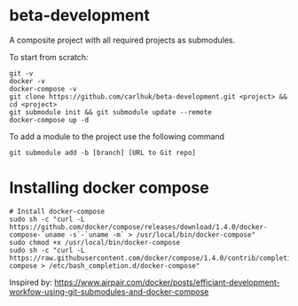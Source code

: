 # beta-development

A composite project with all required projects as submodules.

To start from scratch:
```
git -v
docker -v
docker-compose -v
git clone https://github.com/carlhuk/beta-development.git <project> && cd <project>
git submodule init && git submodule update --remote
docker-compose up -d
```
To add a module to the project use the following command
```
git submodule add -b [branch] [URL to Git repo]
```

# Installing docker compose
```
# Install docker-compose
sudo sh -c "curl -L https://github.com/docker/compose/releases/download/1.4.0/docker-compose-`uname -s`-`uname -m` > /usr/local/bin/docker-compose"
sudo chmod +x /usr/local/bin/docker-compose
sudo sh -c "curl -L https://raw.githubusercontent.com/docker/compose/1.4.0/contrib/completion/bash/docker-compose > /etc/bash_completion.d/docker-compose"
```

Inspired by:
https://www.airpair.com/docker/posts/efficiant-development-workfow-using-git-submodules-and-docker-compose

